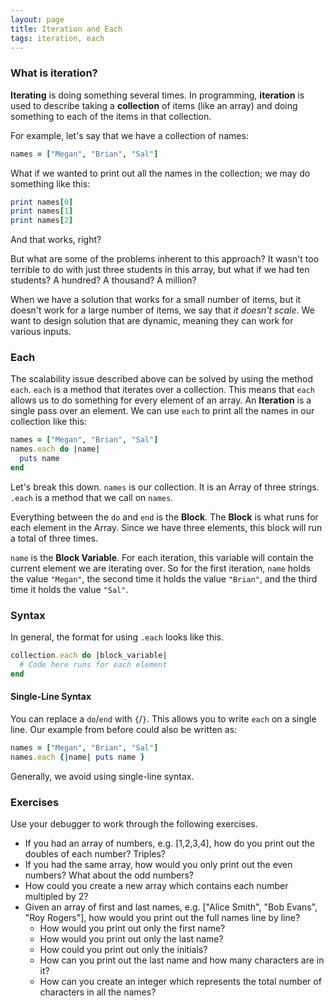 ```yaml
---
layout: page
title: Iteration and Each
tags: iteration, each
---
```


### What is iteration?

**Iterating** is doing something several times. In programming, **iteration** is used to describe taking a **collection** of items (like an array) and doing something to each of the items in that collection.

For example, let's say that we have a collection of names:

```ruby
names = ["Megan", "Brian", "Sal"]
```

What if we wanted to print out all the names in the collection; we may do something like this:

```ruby
print names[0]
print names[1]
print names[2]
```

And that works, right?

But what are some of the problems inherent to this approach? It wasn't too terrible to do with just three students in this array, but what if we had ten students? A hundred? A thousand? A million?

When we have a solution that works for a small number of items, but it doesn't work for a large number of items, we say that _it doesn't scale_. We want to design solution that are dynamic, meaning they can work for various inputs.

### Each

The scalability issue described above can be solved by using the method `each`.  `each` is a method that iterates over a collection. This means that `each` allows us to do something for every element of an array. An **Iteration** is a single pass over an element. We can use `each` to print all the names in our collection like this:

```ruby
names = ["Megan", "Brian", "Sal"]
names.each do |name|
  puts name
end
```

Let's break this down. `names` is our collection. It is an Array of three strings. `.each` is a method that we call on `names`.

Everything between the `do` and `end` is the **Block**. The **Block** is what runs for each element in the Array. Since we have three elements, this block will run a total of three times.

`name` is the **Block Variable**. For each iteration, this variable will contain the current element we are iterating over. So for the first iteration, `name` holds the value `"Megan"`, the second time it holds the value `"Brian"`, and the third time it holds the value `"Sal"`.

### Syntax

In general, the format for using `.each` looks like this.

```ruby
collection.each do |block_variable|
  # Code here runs for each element
end
```

#### Single-Line Syntax

You can replace a `do`/`end` with `{`/`}`. This allows you to write `each` on a single line. Our example from before could also be written as:

```ruby
names = ["Megan", "Brian", "Sal"]
names.each {|name| puts name }
```

Generally, we avoid using single-line syntax.


### Exercises

Use your debugger to work through the following exercises.

* If you had an array of numbers, e.g. [1,2,3,4], how do you print out the
doubles of each number? Triples?
* If you had the same array, how would you only print out the even numbers?
What about the odd numbers?
* How could you create a new array which contains each number multipled by 2?
* Given an array of first and last names, e.g. ["Alice Smith", "Bob Evans",
"Roy Rogers"],  how would you print out the full names line by line?
	* How would you print out only the first name?
	* How would you print out only the last name?
	* How could you print out only the initials?
	* How can you print out the last name and how many characters are in it?
	* How can you create an integer which represents the total number of characters in all the names?
